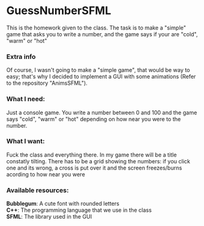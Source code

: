 # GuessNumberSFML
This is the homework given to the class. The task is to make a "simple" game that asks you to write a number, and the game says if your are "cold", "warm" or "hot"

### Extra info
Of course, I wasn't going to make a "simple game", that would be way to easy; that's  why I decided to implement a GUI with some animations (Refer to the repository "AnimsSFML").

### What I need:
Just a console game. You write a number between 0 and 100 and the game says "cold", "warm" or "hot" depending on how near you were to the number.

### What I want:
Fuck the class and everything there. In my game there will be a title constatly tilting. There has to be a grid showing the numbers: if you click one and its wrong, a cross is put over it and the screen freezes/burns acording to how near you were

### Available resources:
<b>Bubblegum</b>: A cute font with rounded letters<br>
<b>C++</b>: The programming language that we use in the class<br>
<b>SFML</b>: The library used in the GUI<br>
